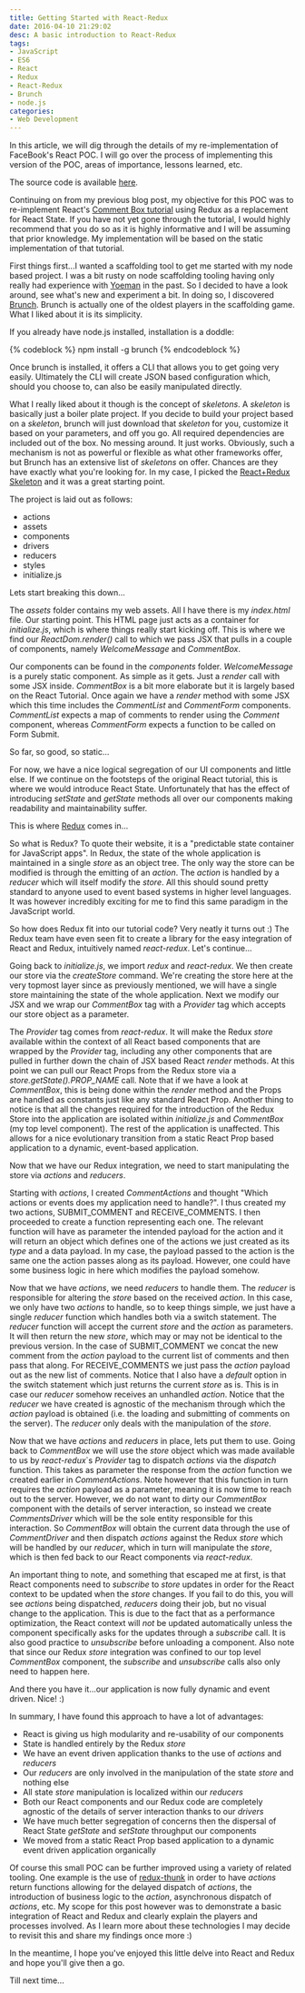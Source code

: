 ```yaml
---
title: Getting Started with React-Redux
date: 2016-04-10 21:29:02
desc: A basic introduction to React-Redux
tags: 
- JavaScript
- ES6
- React
- Redux
- React-Redux
- Brunch
- node.js
categories:
- Web Development
---
```



In this article, we will dig through the details of my re-implementation of FaceBook's React POC. I will go over the process of implementing this version of the POC, areas of importance, lessons learned, etc.

The source code is available [here](https://github.com/powell-christopher/react-tutorial-using-brunch-react-redux).

<!--more-->

Continuing on from my previous blog post, my objective for this POC was to re-implement React's [Comment Box tutorial](https://facebook.github.io/react/docs/tutorial.html) using Redux as a replacement for React State. If you have not yet gone through the tutorial, I would highly recommend that you do so as it is highly informative and I will be assuming that prior knowledge. My implementation will be based on the static implementation of that tutorial.

First things first...I wanted a scaffolding tool to get me started with my node based project. I was a bit rusty on node scaffolding tooling having only really had experience with [Yoeman](http://yeoman.io/) in the past. So I decided to have a look around, see what's new and experiment a bit. In doing so, I discovered [Brunch](http://brunch.io/). Brunch is actually one of the oldest players in the scaffolding game. What I liked about it is its simplicity. 

If you already have node.js installed, installation is a doddle:

{% codeblock %}
npm install -g brunch
{% endcodeblock %}

Once brunch is installed, it offers a CLI that allows you to get going very easily. Ultimately the CLI will create JSON based configuration which, should you choose to, can also be easily manipulated directly.

What I really liked about it though is the concept of *skeletons*. A *skeleton* is basically just a boiler plate project. If you decide to build your project based on a *skeleton*, brunch will just download that *skeleton* for you, customize it based on your parameters, and off you go. All required dependencies are included out of the box. No messing around. It just works. Obviously, such a mechanism is not as powerful or flexible as what other frameworks offer, but Brunch has an extensive list of *skeletons* on offer. Chances are they have exactly what you're looking for. In my case, I picked the [React+Redux Skeleton](https://github.com/brunch/with-redux) and it was a great starting point.

The project is laid out as follows:
* actions
* assets
* components
* drivers
* reducers
* styles
* initialize.js

Lets start breaking this down...

The *assets* folder contains my web assets. All I have there is my *index.html* file. Our starting point. This HTML page just acts as a container for *initialize.js*, which is where things really start kicking off. This is where we find our *ReactDom.render()* call to which we pass JSX that pulls in a couple of components, namely *WelcomeMessage* and *CommentBox*.

Our components can be found in the *components* folder. *WelcomeMessage* is a purely static component. As simple as it gets. Just a *render* call with some JSX inside. *CommentBox* is a bit more elaborate but it is largely based on the React Tutorial. Once again we have a *render* method with some JSX which this time includes the *CommentList* and *CommentForm* components. *CommentList* expects a map of comments to render using the *Comment* component, whereas *CommentForm* expects a function to be called on Form Submit. 

So far, so good, so static...

For now, we have a nice logical segregation of our UI components and little else. If we continue on the footsteps of the original React tutorial, this is where we would introduce React State. Unfortunately that has the effect of introducing *setState* and *getState* methods all over our components making readability and maintainability suffer.

This is where [Redux](http://redux.js.org/) comes in...

So what is Redux? To quote their website, it is a "predictable state container for JavaScript apps". In Redux, the state of the whole application is maintained in a single *store* as an object tree. The only way the store can be modified is through the emitting of an *action*. The *action* is handled by a *reducer* which will itself modify the *store*. All this should sound pretty standard to anyone used to event based systems in higher level languages. It was however incredibly exciting for me to find this same paradigm in the JavaScript world.

So how does Redux fit into our tutorial code? Very neatly it turns out :) The Redux team have even seen fit to create a library for the easy integration of React and Redux, intuitively named *react-redux*. Let's continue...

Going back to *initialize.js*, we import *redux* and *react-redux*. We then create our store via the *createStore* command. We're creating the store here at the very topmost layer since as previously mentioned, we will have a single store maintaining the state of the whole application. Next we modify our JSX and we wrap our *CommentBox* tag with a *Provider* tag which accepts our store object as a parameter.

The *Provider* tag comes from *react-redux*. It will make the Redux *store* available within the context of all React based components that are wrapped by the *Provider* tag, including any other components that are pulled in further down the chain of JSX based React *render* methods. At this point we can pull our React Props from the Redux store via a *store.getState().PROP_NAME* call. Note that if we have a look at *CommentBox*, this is being done within the *render* method and the Props are handled as constants just like any standard React Prop. Another thing to notice is that all the changes required for the introduction of the Redux Store into the application are isolated within *initialize.js* and *CommentBox* (my top level component). The rest of the application is unaffected. This allows for a nice evolutionary transition from a static React Prop based application to a dynamic, event-based application.

Now that we have our Redux integration, we need to start manipulating the store via *actions* and *reducers*.

Starting with *actions*, I created *CommentActions* and thought "Which actions or events does my application need to handle?". I thus created my two actions, SUBMIT_COMMENT and RECEIVE_COMMENTS. I then proceeded to create a function representing each one. The relevant function will have as parameter the intended payload for the action and it will return an object which defines one of the actions we just created as its *type* and a data payload. In my case, the payload passed to the action is the same one the action passes along as its payload. However, one could have some business logic in here which modifies the payload somehow.

Now that we have *actions*, we need *reducers* to handle them. The *reducer* is responsible for altering the *store* based on the received *action*. In this case, we only have two *actions* to handle, so to keep things simple, we just  have a single *reducer* function which handles both via a switch statement. The *reducer* function will accept the current *store* and the *action* as parameters. It will then return the new *store*, which may or may not be identical to the previous version. In the case of SUBMIT_COMMENT we concat the new comment from the *action* payload to the current list of comments and then pass that along. For RECEIVE_COMMENTS we just pass the *action* payload out as the new list of comments. Notice that I also have a *default* option in the switch statement which just returns the current *store* as is. This is in case our *reducer* somehow receives an unhandled *action*. Notice that the *reducer* we have created is agnostic of the mechanism through which the *action* payload is obtained (i.e. the loading and submitting of comments on the server). The *reducer* only deals with the manipulation of the *store*.

Now that we have *actions* and *reducers* in place, lets put them to use. Going back to *CommentBox* we will use the *store* object which was made available to us by *react-redux*`s *Provider* tag to dispatch *actions* via the *dispatch* function. This takes as parameter the response from the *action* function we created earlier in *CommentActions*. Note however that this function in turn requires the *action* payload as a parameter, meaning it is now time to reach out to the server. However, we do not want to dirty our *CommentBox* component with the details of server interaction, so instead we create *CommentsDriver* which will be the sole entity responsible for this interaction. So *CommentBox* will obtain the current data through the use of *CommentDriver* and then dispatch *actions* against the Redux *store* which will be handled by our *reducer*, which in turn will manipulate the *store*, which is then fed back to our React components via *react-redux*.   

An important thing to note, and something that escaped me at first, is that React components need to *subscribe* to *store* updates in order for the React context to be updated when the *store* changes. If you fail to do this, you will see *actions* being dispatched, *reducers* doing their job, but no visual change to the application. This is due to the fact that as a performance optimization, the React context will *not* be updated automatically unless the component specifically asks for the updates through a *subscribe* call. It is also good practice to *unsubscribe* before unloading a component. Also note that since our Redux *store* integration was confined to our top level *CommentBox* component, the *subscribe* and *unsubscribe* calls also only need to happen here. 

And there you have it...our application is now fully dynamic and event driven. Nice! :)

In summary, I have found this approach to have a lot of advantages:
* React is giving us high modularity and re-usability of our components
* State is handled entirely by the Redux *store*
* We have an event driven application thanks to the use of *actions* and *reducers*
* Our *reducers* are only involved in the manipulation of the state *store* and nothing else
* All state *store* manipulation is localized within our *reducers*
* Both our React components and our Redux code are completely agnostic of the details of server interaction thanks to our *drivers*
* We have much better segregation of concerns then the dispersal of React State *getState* and *setState* throughput our components
* We moved from a static React Prop based application to a dynamic event driven application organically

Of course this small POC can be further improved using a variety of related tooling. One example is the use of [redux-thunk](https://github.com/gaearon/redux-thunk) in order to have *actions* return functions allowing for the delayed dispatch of *actions*, the introduction of business logic to the *action*, asynchronous dispatch of *actions*, etc. My scope for this post however was to demonstrate a basic integration of React and Redux and clearly explain the players and processes involved. As I learn more about these technologies I may decide to revisit this and share my findings once more :)

In the meantime, I hope you've enjoyed this little delve into React and Redux and hope you'll give then a go.

Till next time...